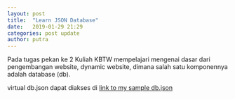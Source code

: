 ```yaml
---
layout: post
title:  "Learn JSON Database"
date:   2019-01-29 21:29
categories: post update
author: putra
---
```


Pada tugas pekan ke 2 Kuliah KBTW mempelajari mengenai dasar dari pengembangan website, dynamic website, dimana salah satu komponennya adalah database (db). 

virtual db.json dapat diakses di [link to my sample db.json](my-json-server.typicode.com/mputrap/mputrap.github.io)
